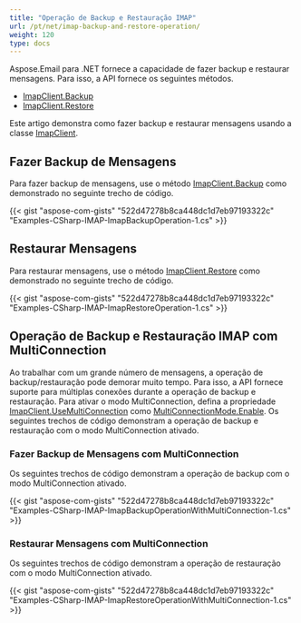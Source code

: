 ```yaml
---
title: "Operação de Backup e Restauração IMAP"
url: /pt/net/imap-backup-and-restore-operation/
weight: 120
type: docs
---
```


Aspose.Email para .NET fornece a capacidade de fazer backup e restaurar mensagens. Para isso, a API fornece os seguintes métodos.

- [ImapClient.Backup](https://reference.aspose.com/email/net/aspose.email.clients.imap/imapclient/backup/#backup/)
- [ImapClient.Restore](https://reference.aspose.com/email/net/aspose.email.clients.imap/imapclient/restore/)

Este artigo demonstra como fazer backup e restaurar mensagens usando a classe [ImapClient](https://reference.aspose.com/email/net/aspose.email.clients.imap/imapclient/).

## **Fazer Backup de Mensagens**

Para fazer backup de mensagens, use o método [ImapClient.Backup](https://reference.aspose.com/email/net/aspose.email.clients.imap/imapclient/backup/#backup/) como demonstrado no seguinte trecho de código.

{{< gist "aspose-com-gists" "522d47278b8ca448dc1d7eb97193322c" "Examples-CSharp-IMAP-ImapBackupOperation-1.cs" >}}

## **Restaurar Mensagens**

Para restaurar mensagens, use o método [ImapClient.Restore](https://reference.aspose.com/email/net/aspose.email.clients.imap/imapclient/restore/) como demonstrado no seguinte trecho de código.

{{< gist "aspose-com-gists" "522d47278b8ca448dc1d7eb97193322c" "Examples-CSharp-IMAP-ImapRestoreOperation-1.cs" >}}

## **Operação de Backup e Restauração IMAP com MultiConnection**

Ao trabalhar com um grande número de mensagens, a operação de backup/restauração pode demorar muito tempo. Para isso, a API fornece suporte para múltiplas conexões durante a operação de backup e restauração. Para ativar o modo MultiConnection, defina a propriedade [ImapClient.UseMultiConnection](https://reference.aspose.com/email/net/aspose.email.clients/emailclient/usemulticonnection/) como [MultiConnectionMode.Enable](https://reference.aspose.com/email/net/aspose.email.clients/multiconnectionmode/). Os seguintes trechos de código demonstram a operação de backup e restauração com o modo MultiConnection ativado.

### **Fazer Backup de Mensagens com MultiConnection**

Os seguintes trechos de código demonstram a operação de backup com o modo MultiConnection ativado.

{{< gist "aspose-com-gists" "522d47278b8ca448dc1d7eb97193322c" "Examples-CSharp-IMAP-ImapBackupOperationWithMultiConnection-1.cs" >}}

### **Restaurar Mensagens com MultiConnection**

Os seguintes trechos de código demonstram a operação de restauração com o modo MultiConnection ativado.

{{< gist "aspose-com-gists" "522d47278b8ca448dc1d7eb97193322c" "Examples-CSharp-IMAP-ImapRestoreOperationWithMultiConnection-1.cs" >}}